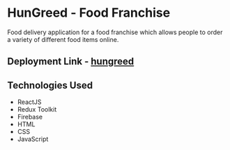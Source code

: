 # HunGreed - Food Franchise

Food delivery application for a food franchise which allows people to order a variety of different food items online.

## Deployment Link - [hungreed](https://hungreed.netlify.app/)

## Technologies Used

- ReactJS
- Redux Toolkit
- Firebase
- HTML
- CSS
- JavaScript
